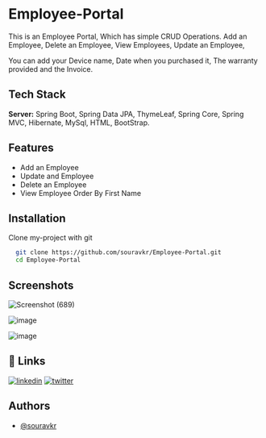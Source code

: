 # Employee-Portal

This is an Employee Portal, Which has simple CRUD Operations. Add an Employee, Delete an Employee, View Employees, Update an Employee, 

You can add your Device name, Date when you purchased it,
The warranty provided and the Invoice.



## Tech Stack



**Server:** Spring Boot, Spring Data JPA, ThymeLeaf, Spring Core, Spring MVC, Hibernate, MySql, HTML, BootStrap. 


## Features

- Add an Employee
- Update and Employee
- Delete an Employee
- View Employee Order By First Name



## Installation

Clone my-project with git

```bash
  git clone https://github.com/souravkr/Employee-Portal.git
  cd Employee-Portal
```
    
## Screenshots

![Screenshot (689)](https://user-images.githubusercontent.com/28059198/175801648-7484a7e0-4435-4d64-a4eb-f56b5f2080ae.png)

![image](https://user-images.githubusercontent.com/28059198/190898441-790d7435-e7a4-4978-8c05-3108c6b6de05.png)

![image](https://user-images.githubusercontent.com/28059198/190898452-22400b5a-5f85-453d-a655-c6eaa51905b4.png)



## 🔗 Links
[![linkedin](https://img.shields.io/badge/linkedin-0A66C2?style=for-the-badge&logo=linkedin&logoColor=white)](https://www.linkedin.com/in/sourav-kumar-09194016b/)
[![twitter](https://img.shields.io/badge/twitter-1DA1F2?style=for-the-badge&logo=twitter&logoColor=white)](https://twitter.com/souravk229)


## Authors

- [@souravkr](https://www.github.com/souravkr)

